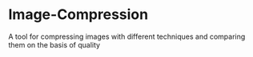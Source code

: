 # Image-Compression
A tool for compressing images with different techniques and comparing them on the basis of quality
